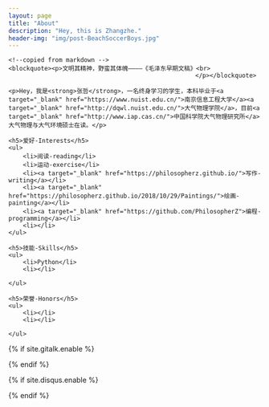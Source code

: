 ```yaml
---
layout: page
title: "About"
description: "Hey, this is Zhangzhe."
header-img: "img/post-BeachSoccerBoys.jpg"
---
```


<!-- Language Selector -->
<!-- <select class="sel-lang" onchange= "onLanChange(this.options[this.options.selectedIndex].value)">
    <option value="0" selected> 中文 Chinese </option>
    <option value="1"> 英文 English </option>
</select> -->

<!-- Chinese Version -->
<div class="zh post-container">

    <!--copied from markdown -->
    <blockquote><p>文明其精神，野蛮其体魄————《毛泽东早期文稿》<br>
                                                        </p></blockquote>

    <p>Hey，我是<strong>张哲</strong>，一名终身学习的学生，本科毕业于<a target="_blank" href="https://www.nuist.edu.cn/">南京信息工程大学</a><a target="_blank" href="http://dqwl.nuist.edu.cn/">大气物理学院</a>，目前<a target="_blank" href="http://www.iap.cas.cn/">中国科学院大气物理研究所</a>大气物理与大气环境硕士在读。</p>

    <h5>爱好-Interests</h5>
    <ul>
        <li>阅读-reading</li>
        <li>运动-exercise</li>
        <li><a target="_blank" href="https://philosopherz.github.io/">写作-writing</a></li>
        <li><a target="_blank" href="https://philosopherz.github.io/2018/10/29/Paintings/">绘画-painting</a></li>
        <li><a target="_blank" href="https://github.com/PhilosopherZ">编程-programming</a></li>        
        <li></li>
    </ul>
    
    <h5>技能-Skills</h5>
    <ul>
        <li>Python</li>
        <li></li>

    </ul>

    <h5>荣誉-Honors</h5>
    <ul>
        <li></li>
        <li></li>

    </ul>
    
<!--    <p>我的故事写在了<a target="_blank" href="https://www.jianshu.com/u/4ce1c18ec636">简书·_SummerTree</a>上，专题<a target="_blank" href="https://www.jianshu.com/c/5ae1f86833fe">二十岁以后，三十岁之前</a>诚邀大家一起来书写<b>青春奋斗史</b>。</p>

    <p>更多<b>技术总结</b>和<b>科研心得</b>尽在<a target="_blank" href="https://blog.csdn.net/NGUever15">CSDN·NGUever15</a>上，欢迎交流探讨。</p>

    <p>这是我利用 <a target="_blank" href="https://pages.github.com/">GitHub Pages</a> 搭建的个人博客。我在GitHub主页是<a target="_blank" href="https://github.com/zhaojing1995">GitHub·zhaojing1995</a>。</p> -->

</div> 

<!-- English Version -->
<!-- <div class="en post-container">
    <blockquote><p>Yet another iOS Developer. <br>
    Yet another Life-long Student.</p></blockquote>
    <p>Hi, I am <strong>Baiying Qiu</strong>，you can call me <strong>BY</strong>. I am an iOS software engineer and currently working in Xiamen</p>
    <p>This is my personal blog, through making Github Pages and Jekyll.My GitHub  👉 <a href="http://github.com/qiubaiying">Github·BY</a>.</p>
    
    <p>I am a sports enthusiast, I like fitness, running and boxing.</p>
    <h5>Talks</h5>
    <ul>
    <li><a href="https://github.com">GitHub</a></li>
    <li><a href="http://jekyll.com.cn/">jekyll</a></li>
    <li><a href="https://pages.github.com/">GitHub Pages</a></li>
    <li><a href="https://qiubaiying.github.io">BY</a></li>
    </ul>
</div> -->

<!-- Handle Language Change -->
<script type="text/javascript">
    // get nodes
    var $zh = document.querySelector(".zh");
    var $en = document.querySelector(".en");
    var $select = document.querySelector("select");
    // bind hashchange event
    window.addEventListener('hashchange', _render);
    // handle render
    function _render(){
        var _hash = window.location.hash;
        // en
        if(_hash == "#en"){
            $select.selectedIndex = 1;
            $en.style.display = "block";
            $zh.style.display = "none";
        // zh by default
        }else{
            // not trigger onChange, otherwise cause a loop call.
            $select.selectedIndex = 0;
            $zh.style.display = "block";
            $en.style.display = "none";
        }
    }
    // handle select change
    function onLanChange(index){
        if(index == 0){
            window.location.hash = "#zh"
        }else{
            window.location.hash = "#en"
        }
    }
    // init
    _render();
</script>


<!-- Gitalk 评论 start  -->
{% if site.gitalk.enable %}
<!-- Gitalk link  -->
<link rel="stylesheet" href="https://unpkg.com/gitalk/dist/gitalk.css">
<script src="https://unpkg.com/gitalk@latest/dist/gitalk.min.js"></script>

<div id="gitalk-container"></div>
    <script type="text/javascript">
    var gitalk = new Gitalk({
    clientID: '{{site.gitalk.clientID}}',
    clientSecret: '{{site.gitalk.clientSecret}}',
    repo: '{{site.gitalk.repo}}',
    owner: '{{site.gitalk.owner}}',
    admin: ['{{site.gitalk.admin}}'],
    distractionFreeMode: {{site.gitalk.distractionFreeMode}},
    id: 'about',
    });
    gitalk.render('gitalk-container');
</script>
{% endif %}
<!-- Gitalk end -->

 <!-- disqus 评论框 start  -->
{% if site.disqus.enable %}

<div class="comment">
    <div id="disqus_thread" class="disqus-thread">
    </div>
</div>
<!-- disqus 评论框 end -->

<!-- disqus 公共JS代码 start (一个网页只需插入一次) -->
<script type="text/javascript">
    /* * * CONFIGURATION VARIABLES * * */
    var disqus_shortname = "{{site.disqus.username}}";
    var disqus_identifier = "{{site.disqus.username}}/{{page.url}}";
    var disqus_url = "{{site.url}}{{page.url}}";
    (function() {
        var dsq = document.createElement('script'); dsq.type = 'text/javascript'; dsq.async = true;
        dsq.src = '//' + disqus_shortname + '.disqus.com/embed.js';
        (document.getElementsByTagName('head')[0] || document.getElementsByTagName('body')[0]).appendChild(dsq);
    })();
</script>
<!-- disqus 公共JS代码 end -->
{% endif %}
